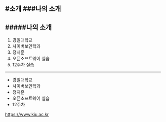 
#소개
###나의 소개
---
#####나의 소개
---
1. 경일대학교
2. 사이버보안학과
3. 정지훈
4. 오픈소프트웨어 실습
5. 12주차 실습

***

- 경일대학교
- 사이버보안학과
- 정지훈
- 오픈소프트웨어 실습
- 12주차

<https://www.kiu.ac.kr>

